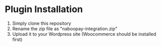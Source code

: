 # Plugin Installation #
1. Simply clone this repository
2. Rename the zip file as "naboopay-integration.zip"
3. Upload it to your Wordpress site (Woocommerce should be installed first)
